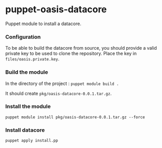 # puppet-oasis-datacore

Puppet module to install a datacore.

### Configuration

To be able to build the datacore from source, you should provide a valid private key to be used to clone the repository. Place the key in ```files/oasis.private.key```.

### Build the module

In the directory of the project :
```puppet module build .```

It should create ```pkg/oasis-datacore-0.0.1.tar.gz```.

### Install the module

```puppet module install pkg/oasis-datacore-0.0.1.tar.gz --force```

### Install datacore

```puppet apply install.pp```
